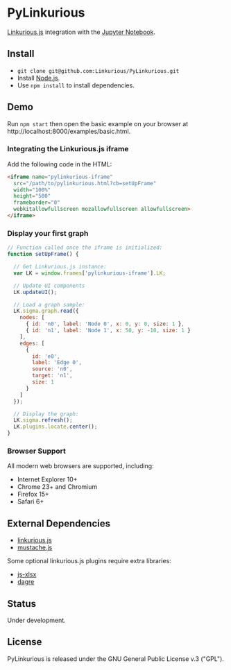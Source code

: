 # PyLinkurious
[Linkurious.js](https://github.com/Linkurious/linkurious.js) integration with the [Jupyter Notebook](https://jupyter.org/).

## Install

- `git clone git@github.com:Linkurious/PyLinkurious.git`
- Install [Node.js](http://nodejs.org/).
- Use `npm install` to install dependencies.

## Demo

Run `npm start` then open the basic example on your browser at http://localhost:8000/examples/basic.html.

### Integrating the Linkurious.js iframe

Add the following code in the HTML:

```html
<iframe name="pylinkurious-iframe"
  src="/path/to/pylinkurious.html?cb=setUpFrame"
  width="100%"
  height="500"
  frameborder="0"
  webkitallowfullscreen mozallowfullscreen allowfullscreen>
</iframe>
```

### Display your first graph

```js
// Function called once the iframe is initialized:
function setUpFrame() {

  // Get Linkurious.js instance:
  var LK = window.frames['pylinkurious-iframe'].LK;

  // Update UI components
  LK.updateUI();

  // Load a graph sample:
  LK.sigma.graph.read({
    nodes: [
      { id: 'n0', label: 'Node 0', x: 0, y: 0, size: 1 },
      { id: 'n1', label: 'Node 1', x: 50, y: -10, size: 1 }
    ],
    edges: [
      {
        id: 'e0',
        label: 'Edge 0',
        source: 'n0',
        target: 'n1',
        size: 1
      }
    ]
  });

  // Display the graph:
  LK.sigma.refresh();
  LK.plugins.locate.center();
}
```

### Browser Support

All modern web browsers are supported, including:
* Internet Explorer 10+
* Chrome 23+ and Chromium
* Firefox 15+
* Safari 6+

## External Dependencies

- [linkurious.js](https://github.com/Linkurious/linkurious.js)
- [mustache.js](https://github.com/janl/mustache.js)

Some optional linkurious.js plugins require extra libraries:

- [js-xlsx](https://github.com/SheetJS/js-xlsx/)
- [dagre](https://github.com/cpettitt/dagre)

## Status

Under development.

## License

PyLinkurious is released under the GNU General Public License v.3 ("GPL").
